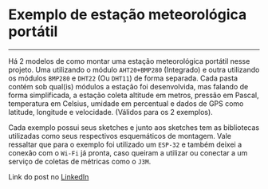 # Exemplo de estação meteorológica portátil
---

Há 2 modelos de como montar uma estação meteorológica portátil nesse projeto.
Uma utilizando o módulo `AHT20+BMP280` (Integrado) e outra utilizando os módulos `BMP280` e `DHT22` (Ou `DHT11`) de forma separada.
Cada pasta contém sob qual(is) módulos a estação foi desenvolvida, mas falando de forma simplificada, a estação coleta altitude em metros, pressão em Pascal, temperatura em Celsius, umidade em percentual e dados de GPS como latitude, longitude e velocidade. (Válidos para os 2 exemplos).

Cada exemplo possui seus sketches e junto aos sketches tem as bibliotecas utilizadas como seus respectivos esquemáticos de montagem.
Vale ressaltar que para o exemplo foi utilizado um `ESP-32` e também deixei a conexão com o `Wi-Fi` já pronta, caso queiram a utilizar ou conectar a um serviço de coletas de métricas como o `J3M`.

Link do post no [LinkedIn](https://www.linkedin.com/posts/jefferson-frade_php-iot-arduino-activity-7274573102393536512-Jqab)
